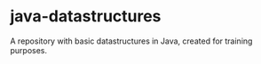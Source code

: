 # java-datastructures
A repository with basic datastructures in Java, created for training purposes.
